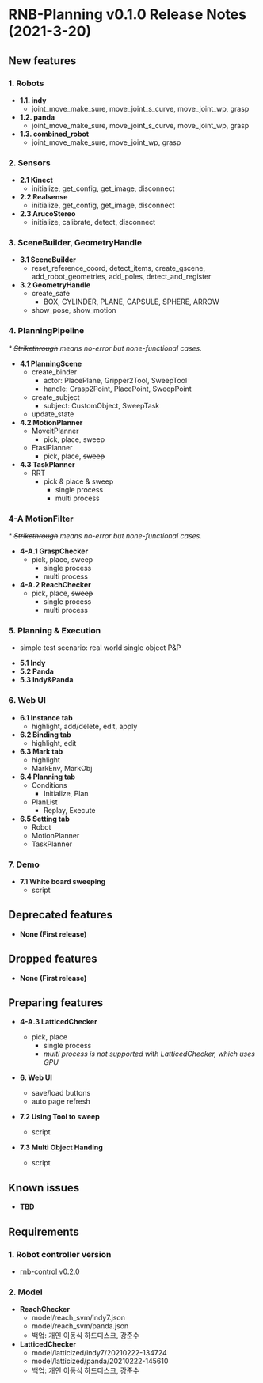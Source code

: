 # RNB-Planning v0.1.0 Release Notes (2021-3-20)
## New features
### 1. Robots
* **1.1. indy**  
  - joint_move_make_sure, move_joint_s_curve, move_joint_wp, grasp  
* **1.2. panda**  
  - joint_move_make_sure,  move_joint_s_curve,  move_joint_wp,  grasp  
* **1.3. combined_robot**  
  - joint_move_make_sure, move_joint_wp, grasp  

### 2. Sensors
* **2.1 Kinect**  
  - initialize, get_config, get_image, disconnect  
* **2.2 Realsense**  
  - initialize, get_config, get_image, disconnect  
* **2.3 ArucoStereo**  
  - initialize, calibrate, detect, disconnect

### 3. SceneBuilder, GeometryHandle
* **3.1 SceneBuilder**  
  - reset_reference_coord, detect_items, create_gscene, add_robot_geometries, add_poles, detect_and_register
* **3.2 GeometryHandle**  
  - create_safe
    - BOX, CYLINDER, PLANE, CAPSULE, SPHERE, ARROW
  - show_pose, show_motion

### 4. PlanningPipeline
*\* ~~Strikethrough~~ means no-error but none-functional cases.*
* **4.1 PlanningScene**  
  - create_binder
    - actor: PlacePlane, Gripper2Tool, SweepTool
    - handle: Grasp2Point, PlacePoint, SweepPoint
  - create_subject
    - subject: CustomObject, SweepTask
  - update_state
* **4.2 MotionPlanner**  
  - MoveitPlanner
    - pick, place, sweep
  - EtaslPlanner
    - pick, place, ~~sweep~~
* **4.3 TaskPlanner**  
  - RRT
    - pick & place & sweep
      - single process
      - multi process
    
### 4-A MotionFilter
*\* ~~Strikethrough~~ means no-error but none-functional cases.*
* **4-A.1 GraspChecker**  
  - pick, place, sweep
    - single process
    - multi process
* **4-A.2 ReachChecker**  
  - pick, place, ~~sweep~~
    - single process
    - multi process

### 5. Planning & Execution
 - simple test scenario: real world single object P&P
* **5.1 Indy**
* **5.2 Panda**
* **5.3 Indy&Panda**

### 6. Web UI
* **6.1 Instance tab**  
  - highlight, add/delete, edit, apply
* **6.2 Binding tab**  
  - highlight, edit
* **6.3 Mark tab**  
  - highlight
  - MarkEnv, MarkObj
* **6.4 Planning tab**  
  - Conditions
    - Initialize, Plan
  - PlanList
    - Replay, Execute
* **6.5 Setting tab**  
  - Robot
  - MotionPlanner
  - TaskPlanner

### 7. Demo
* **7.1 White board sweeping**  
  - script
  
  
## Deprecated features
* **None (First release)**  
  
  
## Dropped features
* **None (First release)**  
  
  
## Preparing features
* **4-A.3 LatticedChecker**  
  - pick, place
    - single process
    - *multi process is not supported with LatticedChecker, which uses GPU*
    
* **6. Web UI**
  - save/load buttons
  - auto page refresh
  
* **7.2 Using Tool to sweep**  
  - script
* **7.3 Multi Object Handing**  
  - script
  
  
## Known issues
* **TBD** 
  
  
## Requirements

### 1. Robot controller version
  - [rnb-control v0.2.0](https://github.com/rnb-disinfection/rnb-control/releases/tag/v0.2.0-panda)

### 2. Model
* **ReachChecker**
  - model/reach_svm/indy7.json
  - model/reach_svm/panda.json
  - 백업: 개인 이동식 하드디스크, 강준수
* **LatticedChecker**
  - model/latticized/indy7/20210222-134724
  - model/latticized/panda/20210222-145610
  - 백업: 개인 이동식 하드디스크, 강준수
